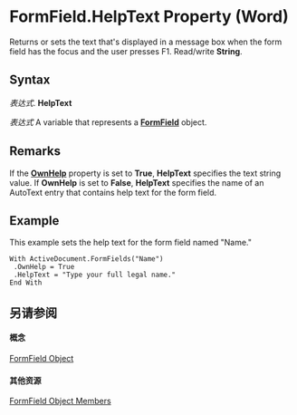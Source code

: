 
# FormField.HelpText Property (Word)

Returns or sets the text that's displayed in a message box when the form field has the focus and the user presses F1. Read/write  **String**.


## Syntax

 _表达式_. **HelpText**

 _表达式_ A variable that represents a **[FormField](c3c07344-06b2-fe86-6fcb-b9c63a991bcc.md)** object.


## Remarks

If the  **[OwnHelp](a066ffc1-89d3-12d4-0bf1-bf338679d2d4.md)** property is set to **True**, **HelpText** specifies the text string value. If **OwnHelp** is set to **False**, **HelpText** specifies the name of an AutoText entry that contains help text for the form field.


## Example

This example sets the help text for the form field named "Name."


```
With ActiveDocument.FormFields("Name") 
 .OwnHelp = True 
 .HelpText = "Type your full legal name." 
End With
```


## 另请参阅


#### 概念


[FormField Object](c3c07344-06b2-fe86-6fcb-b9c63a991bcc.md)
#### 其他资源


[FormField Object Members](http://msdn.microsoft.com/library/e7d1b5d7-e1b3-b602-98c4-d0d4dc2288e5%28Office.15%29.aspx)